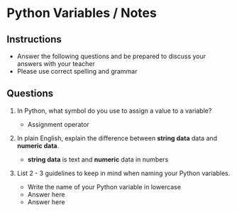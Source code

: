 # Python Variables / Notes

## Instructions

- Answer the following questions and be prepared to discuss your answers with your teacher
- Please use correct spelling and grammar

## Questions

1. In Python, what symbol do you use to assign a value to a variable?
    -  Assignment operator

2. In plain English, explain the difference between **string data** data and **numeric data**.
    -  **string data** is text and **numeric** data in numbers


3. List 2 - 3 guidelines to keep in mind when naming your Python variables.
    -  Write the name of your Python variable in lowercase
    -  Answer here
    -  Answer here
